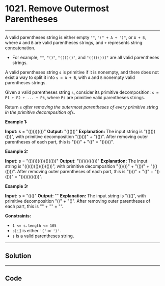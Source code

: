 # 1021. Remove Outermost Parentheses

---

A valid parentheses string is either empty `""`, `"(" + A + ")"`, or `A + B`, where `A` and `B` are valid parentheses strings, and `+` represents string concatenation.

  * For example, `""`, `"()"`, `"(())()"`, and `"(()(()))"` are all valid parentheses strings.



A valid parentheses string `s` is primitive if it is nonempty, and there does not exist a way to split it into `s = A + B`, with `A` and `B` nonempty valid parentheses strings.

Given a valid parentheses string `s`, consider its primitive decomposition: `s = P1 + P2 + ... + Pk`, where `Pi` are primitive valid parentheses strings.

Return `s` _after removing the outermost parentheses of every primitive string in the primitive decomposition of_`s`.

 

**Example 1:**


**Input:** s = "(()())(())"
**Output:** "()()()"
**Explanation:** 
The input string is "(()())(())", with primitive decomposition "(()())" + "(())".
After removing outer parentheses of each part, this is "()()" + "()" = "()()()".


**Example 2:**


**Input:** s = "(()())(())(()(()))"
**Output:** "()()()()(())"
**Explanation:** 
The input string is "(()())(())(()(()))", with primitive decomposition "(()())" + "(())" + "(()(()))".
After removing outer parentheses of each part, this is "()()" + "()" + "()(())" = "()()()()(())".


**Example 3:**


**Input:** s = "()()"
**Output:** ""
**Explanation:** 
The input string is "()()", with primitive decomposition "()" + "()".
After removing outer parentheses of each part, this is "" + "" = "".


 

**Constraints:**

  * `1 <= s.length <= 105`
  * `s[i]` is either `'('` or `')'`.
  * `s` is a valid parentheses string.

---

## Solution



---

## Code
```python


```
